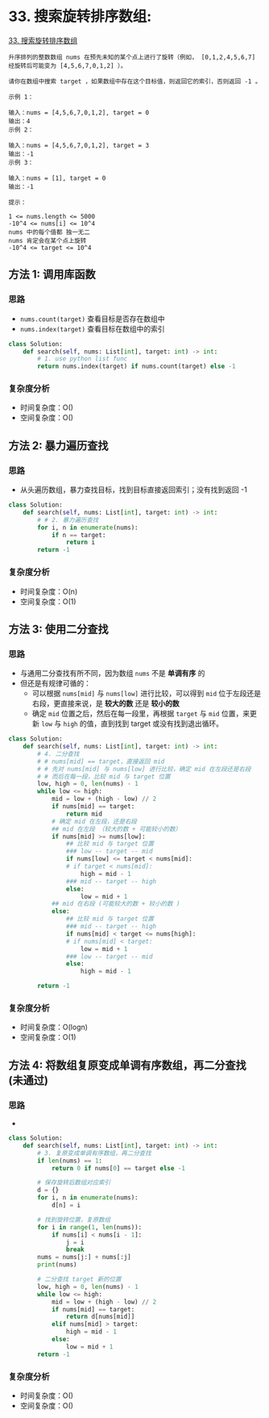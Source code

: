 # 33. 搜索旋转排序数组: 

[33. 搜索旋转排序数组](https://leetcode-cn.com/problems/search-in-rotated-sorted-array/)

```
升序排列的整数数组 nums 在预先未知的某个点上进行了旋转（例如， [0,1,2,4,5,6,7] 经旋转后可能变为 [4,5,6,7,0,1,2] ）。

请你在数组中搜索 target ，如果数组中存在这个目标值，则返回它的索引，否则返回 -1 。

示例 1：

输入：nums = [4,5,6,7,0,1,2], target = 0
输出：4
示例 2：

输入：nums = [4,5,6,7,0,1,2], target = 3
输出：-1
示例 3：

输入：nums = [1], target = 0
输出：-1

提示：

1 <= nums.length <= 5000
-10^4 <= nums[i] <= 10^4
nums 中的每个值都 独一无二
nums 肯定会在某个点上旋转
-10^4 <= target <= 10^4
```
## 方法 1: 调用库函数

### 思路

* `nums.count(target)` 查看目标是否存在数组中
* `nums.index(target)` 查看目标在数组中的索引

```python
class Solution:
    def search(self, nums: List[int], target: int) -> int:
        # 1. use python list func
        return nums.index(target) if nums.count(target) else -1
```

### 复杂度分析

* 时间复杂度：O()
* 空间复杂度：O()


## 方法 2: 暴力遍历查找

### 思路

* 从头遍历数组，暴力查找目标，找到目标直接返回索引；没有找到返回 -1

```python
class Solution:
    def search(self, nums: List[int], target: int) -> int:
        # # 2. 暴力遍历查找
        for i, n in enumerate(nums):
            if n == target:
                return i
        return -1
```

### 复杂度分析

* 时间复杂度：O(n)
* 空间复杂度：O(1)

## 方法 3: 使用二分查找

### 思路

* 与通用二分查找有所不同，因为数组 `nums` 不是 **单调有序** 的
* 但还是有规律可循的：
    * 可以根据 `nums[mid]` 与 `nums[low]` 进行比较，可以得到 `mid` 位于左段还是右段，更直接来说，是 **较大的数** 还是 **较小的数** 
    * 确定 `mid` 位置之后，然后在每一段里，再根据 `target` 与 `mid` 位置，来更新 `low` 与 `high` 的值，直到找到 target 或没有找到退出循环。


```python
class Solution:
    def search(self, nums: List[int], target: int) -> int:
        # 4. 二分查找
        # # nums[mid] == target，直接返回 mid
        # # 先对 nums[mid] 与 nums[low] 进行比较，确定 mid 在左段还是右段
        # # 而后在每一段，比较 mid 与 target 位置
        low, high = 0, len(nums) - 1
        while low <= high:
            mid = low + (high - low) // 2
            if nums[mid] == target:
                return mid
            # 确定 mid 在左段，还是右段
            ## mid 在左段 （较大的数 + 可能较小的数）
            if nums[mid] >= nums[low]:  
                ## 比较 mid 与 target 位置
                ### low -- target -- mid
                if nums[low] <= target < nums[mid]:
                # if target < nums[mid]:
                    high = mid - 1
                ### mid -- target -- high
                else:
                    low = mid + 1
            ## mid 在右段 (可能较大的数 + 较小的数 )
            else:  
                ## 比较 mid 与 target 位置
                ### mid -- target -- high
                if nums[mid] < target <= nums[high]:
                # if nums[mid] < target:
                    low = mid + 1
                ### low -- target -- mid
                else:
                    high = mid - 1

        return -1
```

### 复杂度分析

* 时间复杂度：O(logn)
* 空间复杂度：O(1)



## 方法 4: 将数组复原变成单调有序数组，再二分查找 (未通过)

### 思路

* 

```python
class Solution:
    def search(self, nums: List[int], target: int) -> int:
        # 3. 复原变成单调有序数组，再二分查找
        if len(nums) == 1:
            return 0 if nums[0] == target else -1

        # 保存旋转后数组对应索引
        d = {}
        for i, n in enumerate(nums):
            d[n] = i

        # 找到旋转位置，复原数组
        for i in range(1, len(nums)):
            if nums[i] < nums[i - 1]:
                j = i
                break
        nums = nums[j:] + nums[:j]
        print(nums)

        # 二分查找 target 新的位置
        low, high = 0, len(nums) - 1
        while low <= high:
            mid = low + (high - low) // 2
            if nums[mid] == target:
                return d[nums[mid]]
            elif nums[mid] > target:
                high = mid - 1
            else:
                low = mid + 1
        return -1
```

### 复杂度分析

* 时间复杂度：O()
* 空间复杂度：O()

